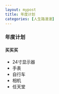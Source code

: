 ```yaml
---
layout: mypost
title: 年度计划
categories: [人生路漫漫]
---
```


### 年度计划

#### 买买买

- 24寸显示器
- 手表
- 自行车
- 相机
- 任天堂